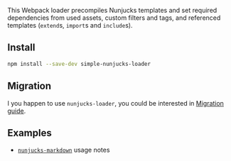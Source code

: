 This Webpack loader precompiles Nunjucks templates and set required dependencies
from used assets, custom filters and tags, and referenced templates (`extend`s,
`import`s and `include`s).

## Install

```bash
npm install --save-dev simple-nunjucks-loader
```

## Migration

I you happen to use `nunjucks-loader`, you could be interested in
[Migration guide](migrate/nunjucks-loader.md).

## Examples

* [`nunjucks-markdown`](examples/markdown/README.md) usage notes
